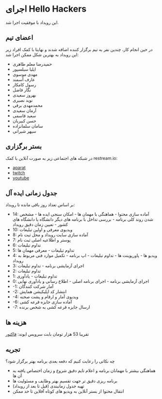 # اجرای Hello Hackers

این رویداد با موفقیت اجرا شد.

## اعضای تیم

در حین انجام کار، چندین نفر به تیم برگزار کننده اضافه شدند و نهایتا با کمک افراد زیر این رویداد به بهترین شکل ممکن اجرا شد:

* حمیدرضا معلم طاهری
* ایلیا سیلسپور
* مهدی موسوی
* عارف آسمند
* رسول کامکار
* نگار فاضل
* بهروز سعیدی
* نوید نصیری
* محمدمهدی برقی
* آرمان سعیدی
* سعید قاسمی
* حسن کبیریان
* سامان سلمانزاده
* سپهر شیرانی

## بستر برگزاری

در شبکه های اجتماعی زیر به صورت آنلاین با کمک restream.io:

* [aparat](https://aparat.com/apachee_club/)
* [twitch](https://twitch.tv/apachee_club/)
* [youtube](https://www.youtube.com/channel/UC4hlND31mwgdW-60I7Wx6RA)

## جدول زمانی ایده آل

بر اساس تعداد روز باقی مانده تا رویداد:

* 14: آماده سازی محتوا - هماهنگی با مهمان ها - امکان سنجی ایده ها - مشخص شدن روند کلی برنامه - بررسی تداخل با برنامه های دیگر دانشگاه یا دانشگاه های کشور - تعیین زمان دقیق رویداد
* 10: ویدیوی معرفی و اولین تبلیغات
* 8: آماده سازی سایت رویداد و محل ثبت نام
* 7: پوستر و اطلاعیه اصلی ثبت نام
* 6: تداوم تبلیغات
* 5: تداوم تبلیغات - معرفی مهمان ها
* 4: ویدیو ها - پاورپوینت ها - تداوم تبلیغات - اپ برنامه - تکمیل موارد فنی مربوط به رویداد
* 3: اجرای آزمایشی برنامه - تداوم تبلیغات
* 2: تداوم تبلیغات
* 1: تداوم تبلیغات - یادآوری
* 0: اجرای آزمایشی برنامه - اجرای برنامه اصلی - اطلاع رسانی و یادآوری نهایی
* -1: آمار شرکت کنندگان
* -2: انتشار کد اپلیکیشن همایش
* -4: ویدیوی آمار و ارقام و پشت صحنه
* -6: آماده سازی جایزه قرعه کشی
* -7: ارسال جایزه قرعه کشی به شخص برنده

## هزینه ها

تقریبا 53 هزار تومان بابت سرویس ایوند: [فاکتور](../financial/1399-09-15-HelloHackers2020.pdf)

## تجربه

چه نکاتی را رعایت کنیم که دفعه بعدی برنامه بهتر برگزار شود؟

* هماهنگی بیشتر با مهمانان برنامه و اعلام تایم دقیق شروع و زمان اختصاص یافته به آن ها
* برنامه ریزی دقیق تر جهت تقسیم بهتر وظایف و مسئولیت ها 
* تهیه جدول زمانبندی (قبل تا بعد از رویداد)
* انتقال محتوا از بستر آنلاین به ویدیو های کوتاه آفلاین تا حد ممکن
